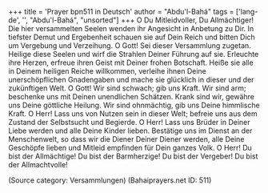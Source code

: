 +++
title = 'Prayer bpn511 in Deutsch'
author = "Abdu'l-Bahá"
tags = ['lang-de', '', "Abdu'l-Bahá", "unsorted"]
+++
O Du Mitleidvoller, Du Allmächtiger! Die hier versammelten Seelen wenden ihr Angesicht in Anbetung zu Dir. In tiefster Demut und Ergebenheit schauen sie auf Dein Reich und bitten Dich um Vergebung und Verzeihung. O Gott! Sei dieser Versammlung zugetan. Heilige diese Seelen und wirf die Strahlen Deiner Führung auf sie. Erleuchte ihre Herzen, erfreue ihren Geist mit Deiner frohen Botschaft. Heiße sie alle in Deinem heiligen Reiche willkommen, verleihe ihnen Deine unerschöpflichen Gnadengaben und mache sie glücklich in dieser und der zukünftigen Welt.
O Gott! Wir sind schwach; gib uns Kraft. Wir sind arm; beschenke uns mit Deinen unendlichen Schätzen. Krank sind wir, gewähre uns Deine göttliche Heilung. Wir sind ohnmächtig, gib uns Deine himmlische Kraft. O Herr! Lass uns von Nutzen sein in dieser Welt; befreie uns aus dem Zustand der Selbstsucht und Begierde. O Herr! Lass uns Brüder in Deiner Liebe werden und alle Deine Kinder lieben. Bestätige uns im Dienst an der Menschenwelt, so dass wir die Diener Deiner Diener werden, alle Deine Geschöpfe lieben und Mitleid empfinden für Dein ganzes Volk. O Herr! Du bist der Allmächtige! Du bist der Barmherzige! Du bist der Vergeber! Du bist der Allmachtvolle!

(Source category: Versammlungen)
(Bahaiprayers.net ID: 511)

